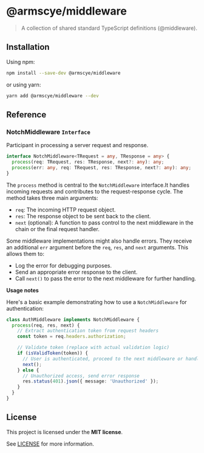 # @armscye/middleware

> A collection of shared standard TypeScript definitions (@middleware).

## Installation

Using npm:

```sh
npm install --save-dev @armscye/middleware
```

or using yarn:

```sh
yarn add @armscye/middleware --dev
```

## Reference

### NotchMiddleware `Interface`

Participant in processing a server request and response.

```ts
interface NotchMiddleware<TRequest = any, TResponse = any> {
  process(req: TRequest, res: TResponse, next?: any): any;
  process(err: any, req: TRequest, res: TResponse, next?: any): any;
}
```

The `process` method is central to the `NotchMiddleware` interface.It handles incoming requests and contributes to the request-response cycle. The method takes three main arguments:

- `req`: The incoming HTTP request object.
- `res`: The response object to be sent back to the client.
- `next` (optional): A function to pass control to the next middleware in the chain or the final request handler.

Some middleware implementations might also handle errors. They receive an additional `err` argument before the `req`, `res`, and `next` arguments. This allows them to:

- Log the error for debugging purposes.
- Send an appropriate error response to the client.
- Call `next()` to pass the error to the next middleware for further handling.

**Usage notes**

Here's a basic example demonstrating how to use a `NotchMiddleware` for authentication:

```ts
class AuthMiddleware implements NotchMiddleware {
  process(req, res, next) {
    // Extract authentication token from request headers
    const token = req.headers.authorization;

    // Validate token (replace with actual validation logic)
    if (isValidToken(token)) {
      // User is authenticated, proceed to the next middleware or handler
      next();
    } else {
      // Unauthorized access, send error response
      res.status(401).json({ message: 'Unauthorized' });
    }
  }
}
```

## License

This project is licensed under the **MIT license**.

See [LICENSE](LICENSE) for more information.

